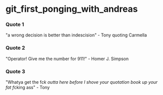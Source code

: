 # git_first_ponging_with_andreas

### Quote 1

"a wrong decision is better than indescision" - Tony quoting Carmella

### Quote 2
"Operator! Give me the number for 911!" - Homer J. Simpson

### Quote 3

"Whatya get the f*ck outta here before I shove your quotation book up your fat f*cking ass" - Tony